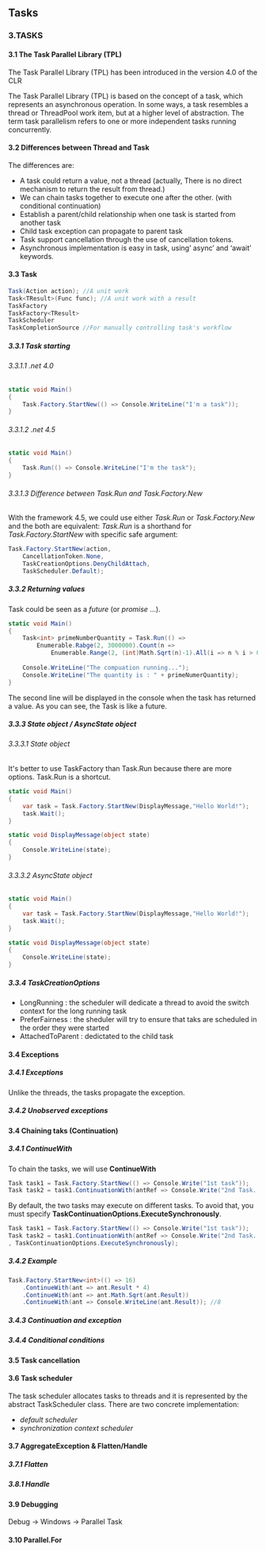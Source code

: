 ## Tasks

### 3.TASKS

#### 3.1 The Task Parallel Library (TPL)

The Task Parallel Library (TPL) has been introduced in the version 4.0 of the CLR

The Task Parallel Library (TPL) is based on the concept of a task, which represents an asynchronous operation. In some ways, a task resembles a thread or ThreadPool work item, but at a higher level of abstraction. The term task parallelism refers to one or more independent tasks running concurrently.

#### 3.2 Differences between Thread and Task

The differences are:
- A task could return a value, not a thread (actually, There is no direct mechanism to return the result from thread.)
- We can chain tasks together to execute one after the other. (with conditional continuation)
- Establish a parent/child relationship when one task is started from another task
- Child task exception can propagate to parent task
- Task support cancellation through the use of cancellation tokens.
- Asynchronous implementation is easy in task, using’ async’ and ‘await’ keywords.


#### 3.3 Task

```cs
Task(Action action); //A unit work
Task<TResult>(Func func); //A unit work with a result
TaskFactory
TaskFactory<TResult>
TaskScheduler
TaskCompletionSource //For manually controlling task's workflow
```

##### 3.3.1 Task starting

###### 3.3.1.1 .net 4.0
```cs
static void Main()
{
	Task.Factory.StartNew(() => Console.WriteLine("I'm a task"));
}
```

###### 3.3.1.2 .net 4.5

```cs
static void Main()
{
	Task.Run(() => Console.WriteLine("I'm the task");
}
```

###### 3.3.1.3 Difference between _Task.Run_  and _Task.Factory.New_

With the framework 4.5, we could use either _Task.Run_ or _Task.Factory.New_ and the both are equivalent: _Task.Run_ is a shorthand for _Task.Factory.StartNew_ with specific safe argument:

```cs
Task.Factory.StartNew(action,
    CancellationToken.None,
    TaskCreationOptions.DenyChildAttach,
    TaskScheduler.Default);
```




##### 3.3.2 Returning values

Task<TResult> could be seen as a _future_ (or _promise_ ...). 

```cs
static void Main()
{
	Task<int> primeNumberQuantity = Task.Run(() =>
		Enumerable.Rabge(2, 3000000).Count(n =>
			Enumerable.Range(2, (int)Math.Sqrt(n)-1).All(i => n % i > 0)));
	
	Console.WriteLine("The compuation running...");
	Console.WriteLine("The quantity is : " + primeNumerQuantity);
}
```
The second line will be displayed in the console when the task has returned a value. As you can see, the Task<TResult> is like a future.

##### 3.3.3 State object / AsyncState object

###### 3.3.3.1 State object

It's better to use TaskFactory than Task.Run because there are more options.
Task.Run is a shortcut.

```cs
static void Main()
{
	var task = Task.Factory.StartNew(DisplayMessage,"Hello World!");
	task.Wait();
}

static void DisplayMessage(object state)
{
	Console.WriteLine(state);
}
```



###### 3.3.3.2 AsyncState object

```cs
static void Main()
{
	var task = Task.Factory.StartNew(DisplayMessage,"Hello World!");
	task.Wait();
}

static void DisplayMessage(object state)
{
	Console.WriteLine(state);
}
```

##### 3.3.4 TaskCreationOptions

- LongRunning : the scheduler will dedicate a thread to avoid the switch context for the long running task
- PreferFairness : the sheduler will try to ensure that taks are scheduled in the order they were started
- AttachedToParent : dedictated to the child task



#### 3.4 Exceptions

##### 3.4.1 Exceptions

Unlike the threads, the tasks propagate the exception.

##### 3.4.2 Unobserved exceptions


#### 3.4 Chaining taks (Continuation)

##### 3.4.1 ContinueWith

To chain the tasks, we will use __ContinueWith__

```cs
Task task1 = Task.Factory.StartNew(() => Console.Write("1st task"));
Task task2 = task1.ContinuationWith(antRef => Console.Write("2nd Task. The ref of the previous tasks : " + antRef));
```

By default, the two tasks may execute on different tasks. To avoid that, you must specify __TaskContinuationOptions.ExecuteSynchronously__.

```cs
Task task1 = Task.Factory.StartNew(() => Console.Write("1st task"));
Task task2 = task1.ContinuationWith(antRef => Console.Write("2nd Task. The ref of the previous tasks : " + antRef)
, TaskContinuationOptions.ExecuteSynchronously);
```

##### 3.4.2 Example

```cs
Task.Factory.StartNew<int>(() => 16)
	.ContinueWith(ant => ant.Result * 4)
	.ContinueWith(ant => ant.Math.Sqrt(ant.Result))
	.ContinueWith(ant => Console.WriteLine(ant.Result)); //8
```
##### 3.4.3 Continuation and exception



##### 3.4.4 Conditional conditions



#### 3.5 Task cancellation


#### 3.6 Task scheduler

The task scheduler allocates tasks to threads and it is represented by the abstract TaskScheduler class.
There are two concrete implementation:
- _default scheduler_
- _synchronization context scheduler_

#### 3.7 AggregateException & Flatten/Handle

##### 3.7.1 Flatten

##### 3.8.1 Handle

#### 3.9 Debugging

Debug -> Windows -> Parallel Task

#### 3.10 Parallel.For

